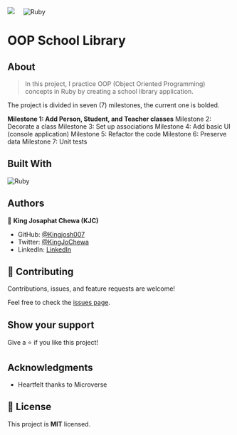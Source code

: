 ![](https://img.shields.io/badge/Microverse-blueviolet)  &nbsp; &nbsp;  ![Ruby](https://img.shields.io/badge/ruby-%23CC342D.svg?style=for-the-badge&logo=ruby&logoColor=white)

# OOP School Library

## About 

> In this project, I practice OOP (Object Oriented Programming) concepts in Ruby by creating a school library application. 

The project is divided in seven (7) milestones, the current one is bolded.

**Milestone 1: Add Person, Student, and Teacher classes** 
Milestone 2: Decorate a class
Milestone 3: Set up associations
Milestone 4: Add basic UI (console application)
Milestone 5: Refactor the code
Milestone 6: Preserve data
Milestone 7: Unit tests


## Built With

![Ruby](https://img.shields.io/badge/ruby-%23CC342D.svg?style=for-the-badge&logo=ruby&logoColor=white)


## Authors

👤 **King Josaphat Chewa (KJC)**

- GitHub: [@Kingjosh007](https://github.com/Kingjosh007)
- Twitter: [@KingJoChewa](https://twitter.com/KingJoChewa)
- LinkedIn: [LinkedIn](https://www.linkedin.com/in/king-josaphat-chewa/)


## 🤝 Contributing

Contributions, issues, and feature requests are welcome!

Feel free to check the [issues page](../../issues/).

## Show your support

Give a ⭐️ if you like this project!

## Acknowledgments

- Heartfelt thanks to Microverse

## 📝 License

This project is **MIT** licensed.
